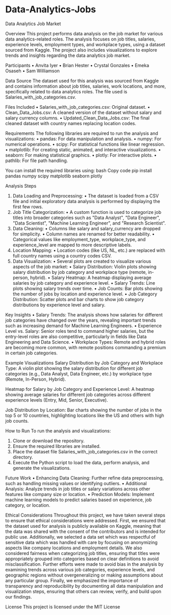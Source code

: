 # Data-Analytics-Jobs
Data Analytics Job Market

Overview
This project performs data analysis on the job market for various data analytics-related roles. The analysis focuses on job titles, salaries, experience levels, employment types, and workplace types, using a dataset sourced from Kaggle. The project also includes visualizations to explore trends and insights regarding the data analytics job market.

Participants
  •	Anvita Iyer
  •	Brian Hester
  •	Crystal Gonzales
  •	Emeka Osaseh
  •	Sam Williamson

Data Source
The dataset used for this analysis was sourced from Kaggle and contains information about job titles, salaries, work locations, and more, specifically related to data analytics roles. The file used is Salaries_with_job_categories.csv.

Files Included
  •	Salaries_with_job_categories.csv: Original dataset.
  •	Clean_Data_Jobs.csv: A cleaned version of the dataset without salary and salary currency columns.
  •	Updated_Clean_Data_Jobs.csv: The final cleaned dataset with country names replacing location codes.

Requirements
The following libraries are required to run the analysis and visualizations:
  •	pandas: For data manipulation and analysis.
  •	numpy: For numerical operations.
  •	scipy: For statistical functions like linear regression.
  •	matplotlib: For creating static, animated, and interactive visualizations.
  •	seaborn: For making statistical graphics.
  •	plotly: For interactive plots.
  •	pathlib: For file path handling.

You can install the required libraries using:
bash
Copy code
pip install pandas numpy scipy matplotlib seaborn plotly 

Analysis Steps
1.	Data Loading and Preprocessing:
  •	The dataset is loaded from a CSV file and initial exploratory data analysis is performed by displaying the first few rows.
2.	Job Title Categorization:
  •	A custom function is used to categorize job titles into broader categories such as "Data Analyst", "Data Engineer", "Data Scientist", "Machine Learning Engineer", and "Research Scientist".
3.	Data Cleaning:
  •	Columns like salary and salary_currency are dropped for simplicity.
  •	Column names are renamed for better readability.
  •	Categorical values like employment_type, workplace_type, and experience_level are mapped to more descriptive labels.
4.	Location Mapping:
  •	Location codes (like US, NL, etc.) are replaced with full country names using a country codes CSV.
5.	Data Visualization:
  •	Several plots are created to visualize various aspects of the job market:
  •	Salary Distribution: Violin plots showing salary distribution by job category and workplace type (remote, in-person, hybrid).
  •	Salary Heatmap: A heatmap displaying average salaries by job category and experience level.
  •	Salary Trends: Line plots showing salary trends over time.
  •	Job Counts: Bar plots showing the number of jobs by location and experience level.
  •	Job Category Distribution: Scatter plots and bar charts to show job category distributions by experience level and salary.

Key Insights
  •	Salary Trends: The analysis shows how salaries for different job categories have changed over the years, revealing important trends such as increasing demand for Machine Learning Engineers.
  •	Experience Level vs. Salary: Senior roles tend to command higher salaries, but the entry-level roles are also competitive, particularly in fields like Data Engineering and Data Science.
  •	Workplace Types: Remote and hybrid roles are becoming more common, with remote positions commanding a premium in certain job categories.

Example Visualizations
Salary Distribution by Job Category and Workplace Type:
A violin plot showing the salary distribution for different job categories (e.g., Data Analyst, Data Engineer, etc.) by workplace type (Remote, In-Person, Hybrid).

Heatmap for Salary by Job Category and Experience Level:
A heatmap showing average salaries for different job categories across different experience levels (Entry, Mid, Senior, Executive).

Job Distribution by Location:
Bar charts showing the number of jobs in the top 5 or 10 countries, highlighting locations like the US and others with high job counts.

How to Run
To run the analysis and visualizations:
1.	Clone or download the repository.
2.	Ensure the required libraries are installed.
3.	Place the dataset file Salaries_with_job_categories.csv in the correct directory.
4.	Execute the Python script to load the data, perform analysis, and generate the visualizations.

Future Work
  •	Enhancing Data Cleaning: Further refine data preprocessing, such as handling missing values or identifying outliers.
  •	Additional Analysis: Analyze trends in job titles or salary variations across other features like company size or location.
  •	Prediction Models: Implement machine learning models to predict salaries based on experience, job category, or location.

Ethical Considerations
Throughout this project, we have taken several steps to ensure that ethical considerations were addressed. 
First, we ensured that the dataset used for analysis is publicly available on Kaggle, meaning that the data was shared with the consent of the contributors and is intended for public use. 
Additionally, we selected a data set which was respectful of sensitive data which was handled with care by focusing on anonymizing aspects like company locations and employment details. 
We also considered fairness when categorizing job titles, ensuring that titles were appropriately grouped into categories based on clear definitions to avoid misclassification. 
Further efforts were made to avoid bias in the analysis by examining trends across various job categories, experience levels, and geographic regions without overgeneralizing or making
assumptions about any particular group. Finally, we emphasized the importance of transparency and reproducibility by documenting all data manipulation and visualization steps, ensuring that
others can review, verify, and build upon our findings.


License
This project is licensed under the MIT License 
